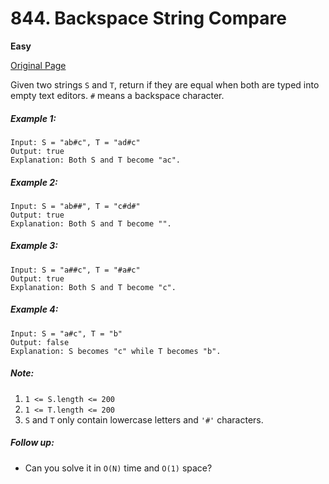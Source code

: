 # 844. Backspace String Compare

**Easy**

[Original Page](https://leetcode.com/problems/arranging-coins/)

Given two strings `S` and `T`, return if they are equal when both are typed into empty text editors. `#` means a backspace character.

##### Example 1:
```
Input: S = "ab#c", T = "ad#c"
Output: true
Explanation: Both S and T become "ac".
```
##### Example 2:
```
Input: S = "ab##", T = "c#d#"
Output: true
Explanation: Both S and T become "".
```
##### Example 3:
```
Input: S = "a##c", T = "#a#c"
Output: true
Explanation: Both S and T become "c".
```
##### Example 4:
```
Input: S = "a#c", T = "b"
Output: false
Explanation: S becomes "c" while T becomes "b".
```
##### Note:
1. `1 <= S.length <= 200`
2. `1 <= T.length <= 200`
3. `S` and `T` only contain lowercase letters and `'#'` characters.
##### Follow up:
* Can you solve it in `O(N)` time and `O(1)` space?